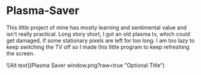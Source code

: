 # Plasma-Saver

This little project of mine has mostly learning and sentimental value and isn't really practical.
Long story short, I got an old plasma tv, which could get damaged, if some stationary pixels are left for too long.
I am too lazy to keep switching the TV off so I made this little program to keep refreshing the screen.

![Alt text](Plasma Saver window.png?raw=true "Optional Title")
